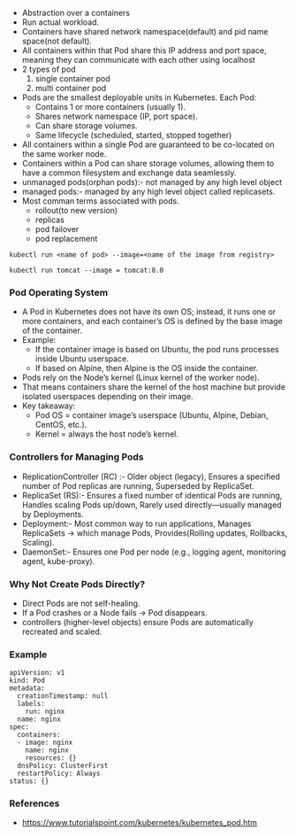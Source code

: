- Abstraction over a containers
- Run actual workload.
- Containers have shared network namespace(default) and pid name space(not default).
- All containers within that Pod share this IP address and port space, meaning they can communicate with each other using localhost
- 2 types of pod
  1. single container pod
  2. multi container pod
- Pods are the smallest deployable units in Kubernetes.
  Each Pod:
    - Contains 1 or more containers (usually 1).
    - Shares network namespace (IP, port space).
    - Can share storage volumes.
    - Same lifecycle (scheduled, started, stopped together)
- All containers within a single Pod are guaranteed to be co-located on the same worker node.
- Containers within a Pod can share storage volumes, allowing them to have a common filesystem and exchange data seamlessly.
- unmanaged pods(orphan pods):- not managed by any high level object
- managed pods:- managed by any high level object called replicasets.
- Most comman terms associated with pods.
  - rollout(to new version)
  - replicas
  - pod failover
  - pod replacement

```
kubectl run <name of pod> --image=<name of the image from registry>
```
```
kubectl run tomcat --image = tomcat:8.0
```



### Pod Operating System
- A Pod in Kubernetes does not have its own OS; instead, it runs one or more containers, and each container’s OS is defined by the base image of the container.
- Example:
  - If the container image is based on Ubuntu, the pod runs processes inside Ubuntu userspace.
  - If based on Alpine, then Alpine is the OS inside the container.
- Pods rely on the Node’s kernel (Linux kernel of the worker node).
- That means containers share the kernel of the host machine but provide isolated userspaces depending on their image.
- Key takeaway:
  - Pod OS = container image’s userspace (Ubuntu, Alpine, Debian, CentOS, etc.).
  - Kernel = always the host node’s kernel.

### Controllers for Managing Pods
- ReplicationController (RC) :- Older object (legacy), Ensures a specified number of Pod replicas are running, Superseded by ReplicaSet.
- ReplicaSet (RS):- Ensures a fixed number of identical Pods are running, Handles scaling Pods up/down, Rarely used directly—usually managed by Deployments.
- Deployment:- Most common way to run applications, Manages ReplicaSets → which manage Pods, Provides(Rolling updates, Rollbacks, Scaling).
- DaemonSet:- Ensures one Pod per node (e.g., logging agent, monitoring agent, kube-proxy).

### Why Not Create Pods Directly?
- Direct Pods are not self-healing.
- If a Pod crashes or a Node fails → Pod disappears.
- controllers (higher-level objects) ensure Pods are automatically recreated and scaled.

### Example
```
apiVersion: v1
kind: Pod
metadata:
  creationTimestamp: null
  labels:
    run: nginx
  name: nginx
spec:
  containers:
  - image: nginx
    name: nginx
    resources: {}
  dnsPolicy: ClusterFirst
  restartPolicy: Always
status: {}
```

### References
- https://www.tutorialspoint.com/kubernetes/kubernetes_pod.htm
